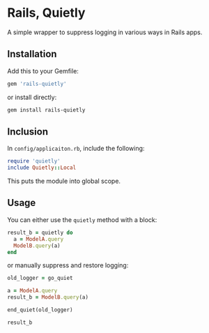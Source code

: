 # Rails, Quietly

A simple wrapper to suppress logging in various ways in Rails apps.

## Installation

Add this to your Gemfile:

```ruby
gem 'rails-quietly'
```

or install directly:

```bash
gem install rails-quietly
```

## Inclusion

In `config/applicaiton.rb`, include the following:

```ruby
require 'quietly'
include Quietly::Local
```

This puts the module into global scope.

## Usage

You can either use the `quietly` method with a block:

```ruby
result_b = quietly do
  a = ModelA.query
  ModelB.query(a)
end
```

or manually suppress and restore logging:

```ruby
old_logger = go_quiet

a = ModelA.query
result_b = ModelB.query(a)

end_quiet(old_logger)

result_b
```
